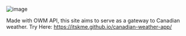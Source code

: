 ![image](https://github.com/user-attachments/assets/0e7cd8b4-03fe-455d-86c3-9072ba62c00a)


Made with OWM API, this site aims to serve as a gateway to Canadian weather. Try Here: https://itskme.github.io/canadian-weather-app/




